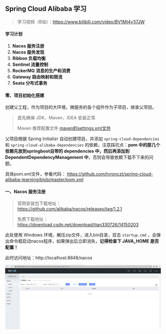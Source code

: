 ## Spring Cloud Alibaba 学习

> 学习视频（B站）：https://www.bilibili.com/video/BV1Mt4y1i7JW

#### 学习计划

1. **Nacos 服务注册**
2. **Nacos 服务发现**
3. **Ribbon 负载均衡**
4. **Sentinel 流量控制**
5. **RockerMQ 消息的生产和消费**
6. **Gateway 路由映射和限流**
7. **Seata 分布式事务**

#### 零、项目初始化搭建

创建父工程，作为项目的大环境，微服务的各个组件作为子项目，继承父项目。

> 首先确保 JDK、Maven、IDEA 安装正常.
>
> Maven 推荐配置文件 [maven的settings.xml文件](https://blog.csdn.net/tian330726/article/details/112549171)

父项目根据 Spring Initializr 自动创建项目，并添加  `spring-cloud-dependencies` 和 `spring-cloud-alibaba-dependencies` 的依赖，注意踩坑点：**pom 中的那几个依赖先放到springboot自带的 dependencies 中，然后再添加到 DependentDependencyManagement 中**，否则会导致依赖下载不下来的问题。

具体pom.xml文件，参看代码： https://github.com/tyronczt/spring-cloud-alibaba-learning/blob/master/pom.xml

#### 一、Nacos 服务注册

> 官网安装包下载地址：https://github.com/alibaba/nacos/releases/tag/1.2.1
>
> 免费下载地址：https://download.csdn.net/download/tian330726/14150203

此处使用 Windows 环境，解压zip文件，进入bin目录，双击 `startup.cmd` ，会弹出命令框启动nacos程序，如果弹出后立即消失，**记得检查下 JAVA_HOME 是否配置！**

此时访问地址：http://localhost:8848/nacos

![nacos-init](https://raw.githubusercontent.com/tyronczt/spring-cloud-alibaba-learning/master/picture/nacos-init.png)

